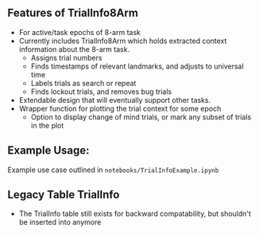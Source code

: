 Features of TrialInfo8Arm
-

- For active/task epochs of 8-arm task 
- Currently includes TrialInfo8Arm which holds extracted context information about the 8-arm task.
    - Assigns trial numbers
    - Finds timestamps of relevant landmarks, and adjusts to universal time
    - Labels trials as search or repeat
    - Finds lockout trials, and removes bug trials
- Extendable design that will eventually support other tasks.
- Wrapper function for plotting the trial context for some epoch
    - Option to display change of mind trials, or mark any subset of trials in the plot
 
Example Usage:
-
Example use case outlined in `notebooks/TrialInfoExample.ipynb`

Legacy Table TrialInfo
-

- The TrialInfo table still exists for backward compatability, but shouldn't be inserted into anymore

